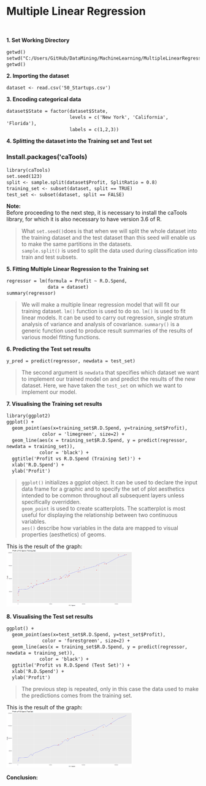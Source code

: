 # Multiple Linear Regression 
<br>

**1. Set Working Directory**  
~~~
getwd()
setwd("C:/Users/GitHub/DataMining/MachineLearning/MultipleLinearRegression")
getwd()
~~~

**2. Importing the dataset**
~~~
dataset <- read.csv('50_Startups.csv')
~~~
**3. Encoding categorical data**
~~~
dataset$State = factor(dataset$State,
                       levels = c('New York', 'California', 'Florida'),
                       labels = c(1,2,3))
~~~

**4. Splitting the dataset into the Training set and Test set**
### Install.packages('caTools)
~~~
library(caTools)
set.seed(123)
split <- sample.split(dataset$Profit, SplitRatio = 0.8)
training_set <- subset(dataset, split == TRUE)
test_set <- subset(dataset, split == FALSE)
~~~
**Note:**  
Before proceeding to the next step, it is necessary to install the caTools library, for which it is also necessary to have version 3.6 of R.  

> What `set.seed()`does is that when we will split the whole dataset into the training dataset and the test dataset than this seed will enable us to make the same partitions in the datasets.  
> `sample.split()` is used to split the data used during classification into train and test subsets.

**5. Fitting Multiple Linear Regression to the Training set**
~~~
regressor = lm(formula = Profit ~ R.D.Spend,
               data = dataset)
summary(regressor) 
~~~
> We will make a multiple linear regression model that will fit our training dataset. `lm()` function is used to do so. 
> `lm()` is used to fit linear models. It can be used to carry out regression, single stratum analysis of variance and analysis of covariance.
> `summary()` is a generic function used to produce result summaries of the results of various model fitting functions.

**6. Predicting the Test set results**
~~~
y_pred = predict(regressor, newdata = test_set) 
~~~
> The second argument is `newdata` that specifies which dataset we want to implement our trained model on and predict the results of the new dataset. Here, we have taken the `test_set` on which we want to implement our model.

**7. Visualising the Training set results**
~~~
library(ggplot2)
ggplot() +
  geom_point(aes(x=training_set$R.D.Spend, y=training_set$Profit),
             color = 'limegreen', size=2) +
  geom_line(aes(x = training_set$R.D.Spend, y = predict(regressor, newdata = training_set)),
            color = 'black') +
  ggtitle('Profit vs R.D.Spend (Training Set)') +
  xlab('R.D.Spend') +
  ylab('Profit')
  ~~~
> `ggplot()` initializes a ggplot object. It can be used to declare the input data frame for a graphic and to specify the set of plot aesthetics intended to be common throughout all subsequent layers unless specifically overridden.  
> `geom_point` is used to create scatterplots. The scatterplot is most useful for displaying the relationship between two continuous variables.  
> `aes()` describe how variables in the data are mapped to visual properties (aesthetics) of geoms.

This is the result of the graph:  
<img src="https://github.com/Angi-Reynoso/Mineria_de_Datos/blob/Unidad_2/Images/Training Set.png" width="65%">  

**8. Visualising the Test set results**
~~~
ggplot() +
  geom_point(aes(x=test_set$R.D.Spend, y=test_set$Profit),
             color = 'forestgreen', size=2) +
  geom_line(aes(x = training_set$R.D.Spend, y = predict(regressor, newdata = training_set)),
            color = 'black') +
  ggtitle('Profit vs R.D.Spend (Test Set)') +
  xlab('R.D.Spend') +
  ylab('Profit')
~~~
> The previous step is repeated, only in this case the data used to make the predictions comes from the training set.  

This is the result of the graph:  
<img src="https://github.com/Angi-Reynoso/Mineria_de_Datos/blob/Unidad_2/Images/Test Set.png" width="65%">  

**Conclusion:**  
